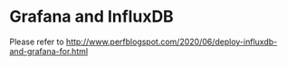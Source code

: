 # Grafana and InfluxDB  

Please refer to http://www.perfblogspot.com/2020/06/deploy-influxdb-and-grafana-for.html  
